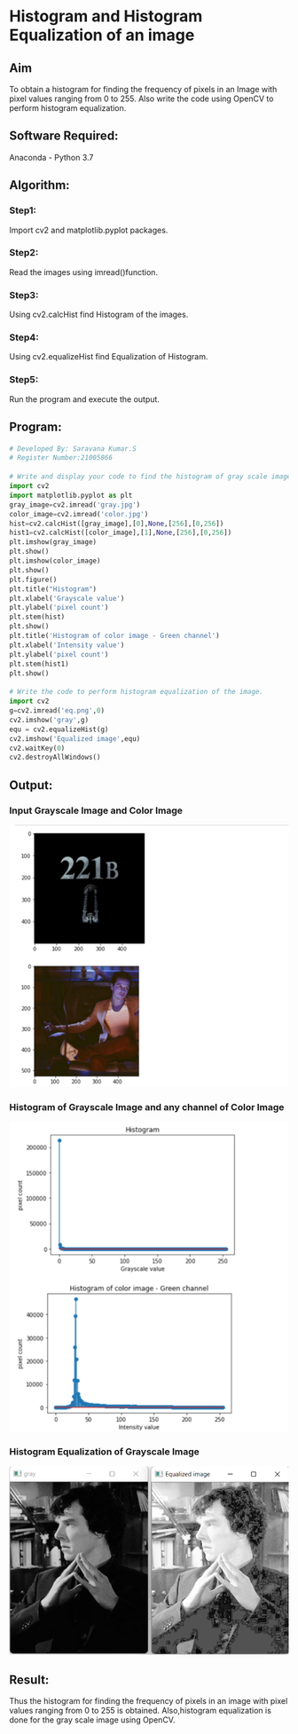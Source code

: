# Histogram and Histogram Equalization of an image
## Aim
To obtain a histogram for finding the frequency of pixels in an Image with pixel values ranging from 0 to 255. Also write the code using OpenCV to perform histogram equalization.

## Software Required:
Anaconda - Python 3.7

## Algorithm:
### Step1:
Import cv2 and matplotlib.pyplot packages.

### Step2:
Read the images using imread()function.

### Step3:
Using cv2.calcHist find Histogram of the images.

### Step4:
Using cv2.equalizeHist find Equalization of Histogram.

### Step5:
Run the program and execute the output.

## Program:
```python
# Developed By: Saravana Kumar.S
# Register Number:21005866

# Write and display your code to find the histogram of gray scale image and color image channels.
import cv2
import matplotlib.pyplot as plt
gray_image=cv2.imread('gray.jpg')
color_image=cv2.imread('color.jpg')
hist=cv2.calcHist([gray_image],[0],None,[256],[0,256])
hist1=cv2.calcHist([color_image],[1],None,[256],[0,256])
plt.imshow(gray_image)
plt.show()
plt.imshow(color_image)
plt.show()
plt.figure()
plt.title("Histogram")
plt.xlabel('Grayscale value')
plt.ylabel('pixel count')
plt.stem(hist)
plt.show()
plt.title('Histogram of color image - Green channel')
plt.xlabel('Intensity value')
plt.ylabel('pixel count')
plt.stem(hist1)
plt.show()

# Write the code to perform histogram equalization of the image. 
import cv2
g=cv2.imread('eq.png',0)
cv2.imshow('gray',g)
equ = cv2.equalizeHist(g)
cv2.imshow('Equalized image',equ)
cv2.waitKey(0)
cv2.destroyAllWindows()

```
## Output:
### Input Grayscale Image and Color Image
![output](./out1.png)

### Histogram of Grayscale Image and any channel of Color Image
![output](./out2.png)

### Histogram Equalization of Grayscale Image
![output](./out3.png)

## Result: 
Thus the histogram for finding the frequency of pixels in an image with pixel values ranging from 0 to 255 is obtained. Also,histogram equalization is done for the gray scale image using OpenCV.
